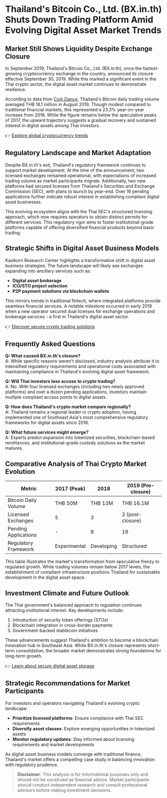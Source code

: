 # Thailand's Bitcoin Co., Ltd. (BX.in.th) Shuts Down Trading Platform Amid Evolving Digital Asset Market Trends  

## Market Still Shows Liquidity Despite Exchange Closure  

In September 2019, Thailand's Bitcoin Co., Ltd. (BX.in.th), once the fastest-growing cryptocurrency exchange in the country, announced its closure effective September 30, 2019. While this marked a significant event in the Thai crypto sector, the digital asset market continues to demonstrate resilience.  

According to data from [Coin Dance](https://coin.dance/volume/localbitcoins/THB), Thailand's Bitcoin daily trading volume averaged THB 16.1 million in August 2019. Though modest compared to traditional financial markets, this represented a 23.3% year-on-year increase from 2018. While the figure remains below the speculative peaks of 2017, the upward trajectory suggests a gradual recovery and sustained interest in digital assets among Thai investors.  

👉 [Explore global cryptocurrency trends](https://bit.ly/okx-bonus)  

## Regulatory Landscape and Market Adaptation  

Despite BX.in.th's exit, Thailand's regulatory framework continues to support market development. At the time of the announcement, two licensed exchanges remained operational, with expectations of increased trading volume as market participants migrate. Additionally, two new platforms had secured licenses from Thailand's Securities and Exchange Commission (SEC), with plans to launch by year-end. Over 16 pending applications further indicate robust interest in establishing compliant digital asset businesses.  

This evolving ecosystem aligns with the Thai SEC's structured licensing approach, which now requires operators to obtain distinct permits for different services. This regulatory rigor aims to foster institutional-grade platforms capable of offering diversified financial products beyond basic trading.  

## Strategic Shifts in Digital Asset Business Models  

Kasikorn Research Center highlights a transformative shift in digital asset business strategies. The future landscape will likely see exchanges expanding into ancillary services such as:  
- **Digital asset brokerage**  
- **ICO/STO project selection**  
- **P2P payment solutions via blockchain wallets**  

This mirrors trends in traditional fintech, where integrated platforms provide seamless financial services. A notable milestone occurred in early 2019 when a new operator secured dual licenses for exchange operations and brokerage services - a first in Thailand's digital asset sector.  

👉 [Discover secure crypto trading solutions](https://bit.ly/okx-bonus)  

## Frequently Asked Questions  

**Q: What caused BX.in.th's closure?**  
A: While specific reasons weren't disclosed, industry analysts attribute it to intensified regulatory requirements and operational costs associated with maintaining compliance in Thailand's evolving digital asset framework.  

**Q: Will Thai investors lose access to crypto trading?**  
A: No. With four licensed exchanges (including two newly approved platforms) and over a dozen pending applications, investors maintain multiple compliant access points to digital assets.  

**Q: How does Thailand's crypto market compare regionally?**  
A: Thailand remains a regional leader in crypto adoption, having implemented one of Southeast Asia's most comprehensive regulatory frameworks for digital assets since 2018.  

**Q: What future services might emerge?**  
A: Experts predict expansion into tokenized securities, blockchain-based remittances, and institutional-grade custody solutions as the market matures.  

## Comparative Analysis of Thai Crypto Market Evolution  

| Metric                | 2017 (Peak) | 2018 | 2019 (Pre-closure) |  
|-----------------------|------------|------|---------------------|  
| Bitcoin Daily Volume  | THB 50M    | THB 13M| THB 16.1M           |  
| Licensed Exchanges    | 5          | 3    | 2 (post-closure)    |  
| Pending Applications  | -          | 8    | 16                  |  
| Regulatory Framework    | Experimental| Developing | Structured  |  

This table illustrates the market's transformation from speculative frenzy to regulated growth. While trading volumes remain below 2017 levels, the establishment of compliant infrastructure positions Thailand for sustainable development in the digital asset space.  

## Investment Climate and Future Outlook  

The Thai government's balanced approach to regulation continues attracting institutional interest. Key developments include:  
1. Introduction of security token offerings (STOs)  
2. Blockchain integration in cross-border payments  
3. Government-backed stablecoin initiatives  

These advancements suggest Thailand's ambition to become a blockchain innovation hub in Southeast Asia. While BX.in.th's closure represents short-term consolidation, the broader market demonstrates strong foundations for long-term growth.  

👉 [Learn about secure digital asset storage](https://bit.ly/okx-bonus)  

## Strategic Recommendations for Market Participants  

For investors and operators navigating Thailand's evolving crypto landscape:  
- **Prioritize licensed platforms**: Ensure compliance with Thai SEC requirements  
- **Diversify asset classes**: Explore emerging opportunities in tokenized assets  
- **Monitor regulatory updates**: Stay informed about licensing requirements and market developments  

As digital asset business models converge with traditional finance, Thailand's market offers a compelling case study in balancing innovation with regulatory prudence.  

> **Disclaimer**: This analysis is for informational purposes only and should not be construed as financial advice. Market participants should conduct independent research and consult professional advisors before making investment decisions.